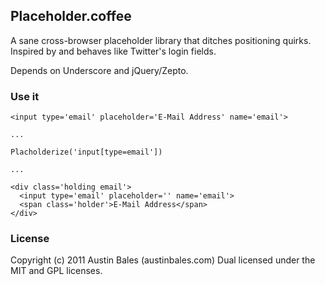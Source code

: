 ## Placeholder.coffee

A sane cross-browser placeholder library that ditches positioning quirks.
Inspired by and behaves like Twitter's login fields.

Depends on Underscore and jQuery/Zepto.

### Use it

    <input type='email' placeholder='E-Mail Address' name='email'>
    
    ...
    
    Placholderize('input[type=email'])
    
    ...
    
    <div class='holding email'>
      <input type='email' placeholder='' name='email'>
      <span class='holder'>E-Mail Address</span>
    </div>
    


### License
Copyright (c) 2011 Austin Bales (austinbales.com)
Dual licensed under the MIT and GPL licenses.
